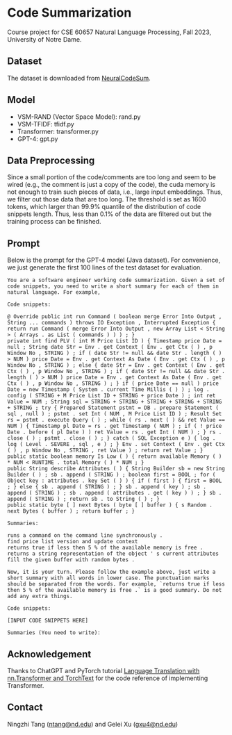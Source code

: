 # Code Summarization

Course project for CSE 60657 Natural Language Processing, Fall 2023, University of Notre Dame.

## Dataset

The dataset is downloaded from [NeuralCodeSum](https://github.com/wasiahmad/NeuralCodeSum).

## Model

- VSM-RAND (Vector Space Model): rand.py
- VSM-TFIDF: tfidf.py
- Transformer: transformer.py
- GPT-4: gpt.py

## Data Preprocessing

Since a small portion of the code/comments are too long and seem to be wired (e.g., the comment is just a copy of the
code), the cuda memory is not enough to train such pieces of data, i.e., large input embeddings. Thus, we filter out
those data that are too long. The threshold is set as 1600 tokens, which larger than 99.9% quantile of the distribution
of code snippets length. Thus, less than 0.1% of the data are filtered out but the training process can be finished.

## Prompt

Below is the prompt for the GPT-4 model (Java dataset). For convenience, we just generate the first 100 lines of the
test dataset for evaluation.

```
You are a software engineer working code summarization. Given a set of code snippets, you need to write a short summary for each of them in natural language. For example,

Code snippets:

@ Override public int run Command ( boolean merge Error Into Output , String ... commands ) throws IO Exception , Interrupted Exception { return run Command ( merge Error Into Output , new Array List < String > ( Arrays . as List ( commands ) ) ) ; }
private int find PLV ( int M Price List ID ) { Timestamp price Date = null ; String date Str = Env . get Context ( Env . get Ctx ( ) , p Window No , STRING ) ; if ( date Str != null && date Str . length ( ) > NUM ) price Date = Env . get Context As Date ( Env . get Ctx ( ) , p Window No , STRING ) ; else { date Str = Env . get Context ( Env . get Ctx ( ) , p Window No , STRING ) ; if ( date Str != null && date Str . length ( ) > NUM ) price Date = Env . get Context As Date ( Env . get Ctx ( ) , p Window No , STRING ) ; } if ( price Date == null ) price Date = new Timestamp ( System . current Time Millis ( ) ) ; log . config ( STRING + M Price List ID + STRING + price Date ) ; int ret Value = NUM ; String sql = STRING + STRING + STRING + STRING + STRING + STRING ; try { Prepared Statement pstmt = DB . prepare Statement ( sql , null ) ; pstmt . set Int ( NUM , M Price List ID ) ; Result Set rs = pstmt . execute Query ( ) ; while ( rs . next ( ) && ret Value == NUM ) { Timestamp pl Date = rs . get Timestamp ( NUM ) ; if ( ! price Date . before ( pl Date ) ) ret Value = rs . get Int ( NUM ) ; } rs . close ( ) ; pstmt . close ( ) ; } catch ( SQL Exception e ) { log . log ( Level . SEVERE , sql , e ) ; } Env . set Context ( Env . get Ctx ( ) , p Window No , STRING , ret Value ) ; return ret Value ; }
public static boolean memory Is Low ( ) { return available Memory ( ) * NUM < RUNTIME . total Memory ( ) * NUM ; }
public String describe Attributes ( ) { String Builder sb = new String Builder ( ) ; sb . append ( STRING ) ; boolean first = BOOL ; for ( Object key : attributes . key Set ( ) ) { if ( first ) { first = BOOL ; } else { sb . append ( STRING ) ; } sb . append ( key ) ; sb . append ( STRING ) ; sb . append ( attributes . get ( key ) ) ; } sb . append ( STRING ) ; return sb . to String ( ) ; }
public static byte [ ] next Bytes ( byte [ ] buffer ) { s Random . next Bytes ( buffer ) ; return buffer ; }

Summaries:

runs a command on the command line synchronously .
find price list version and update context
returns true if less then 5 % of the available memory is free .
returns a string representation of the object ' s current attributes
fill the given buffer with random bytes .

Now, it is your turn. Please follow the example above, just write a short summary with all words in lower case. The punctuation marks should be separated from the words. For example, `returns true if less then 5 % of the available memory is free .` is a good summary. Do not add any extra things.

Code snippets:

[INPUT CODE SNIPPETS HERE]

Summaries (You need to write):
```

## Acknowledgement

Thanks to ChatGPT and PyTorch
tutorial [Language Translation with nn.Transformer and TorchText](https://pytorch.org/tutorials/beginner/translation_transformer.html)
for the code reference of implementing Transformer.

## Contact

Ningzhi Tang (ntang@nd.edu) and Gelei Xu (gxu4@nd.edu)


